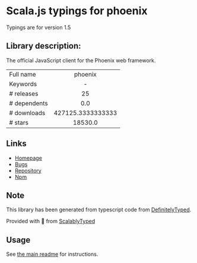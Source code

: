 
# Scala.js typings for phoenix

Typings are for version 1.5

## Library description:
The official JavaScript client for the Phoenix web framework.

|                    |                 |
| ------------------ | :-------------: |
| Full name          | phoenix |
| Keywords           | - |
| # releases         | 25 |
| # dependents       | 0.0 |
| # downloads        | 427125.3333333333 |
| # stars            | 18530.0 |

## Links
- [Homepage](https://github.com/phoenixframework/phoenix#readme)
- [Bugs](https://github.com/phoenixframework/phoenix/issues)
- [Repository](https://github.com/phoenixframework/phoenix)
- [Npm](https://www.npmjs.com/package/phoenix)
    


## Note
This library has been generated from typescript code from [DefinitelyTyped](https://definitelytyped.org).

Provided with :purple_heart: from [ScalablyTyped](https://github.com/oyvindberg/ScalablyTyped)

## Usage
See [the main readme](../../readme.md) for instructions.


